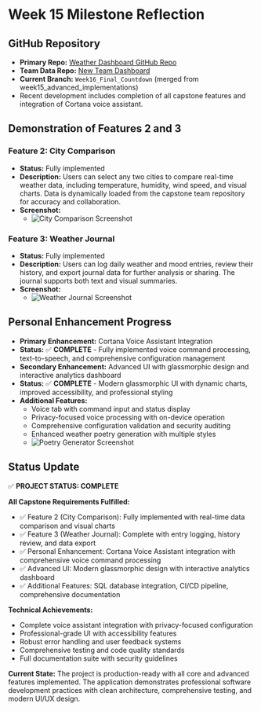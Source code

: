 # Week 15 Milestone Reflection

## GitHub Repository

- **Primary Repo:** [Weather Dashboard GitHub Repo](https://github.com/StrayDogSyn/weather_dashboard_E_Hunter_Petross)
- **Team Data Repo:** [New Team Dashboard](https://github.com/StrayDogSyn/New_Team_Dashboard)
- **Current Branch:** `Week16_Final_Countdown` (merged from week15_advanced_implementations)
- Recent development includes completion of all capstone features and integration of Cortana voice assistant.

## Demonstration of Features 2 and 3

### Feature 2: City Comparison

- **Status:** Fully implemented
- **Description:** Users can select any two cities to compare real-time weather data, including temperature, humidity, wind speed, and visual charts. Data is dynamically loaded from the capstone team repository for accuracy and collaboration.
- **Screenshot:**
  - ![City Comparison Screenshot](../../../data/screenshots/Compare_Cities.png)

### Feature 3: Weather Journal

- **Status:** Fully implemented
- **Description:** Users can log daily weather and mood entries, review their history, and export journal data for further analysis or sharing. The journal supports both text and visual summaries.
- **Screenshot:**
  - ![Weather Journal Screenshot](../../../data/screenshots/Journal.png)

## Personal Enhancement Progress

- **Primary Enhancement:** Cortana Voice Assistant Integration
- **Status:** ✅ **COMPLETE** - Fully implemented voice command processing, text-to-speech, and comprehensive configuration management
- **Secondary Enhancement:** Advanced UI with glassmorphic design and interactive analytics dashboard
- **Status:** ✅ **COMPLETE** - Modern glassmorphic UI with dynamic charts, improved accessibility, and professional styling
- **Additional Features:**
  - Voice tab with command input and status display
  - Privacy-focused voice processing with on-device operation
  - Comprehensive configuration validation and security auditing
  - Enhanced weather poetry generation with multiple styles
  - ![Poetry Generator Screenshot](../../../data/screenshots/Poetry_Feature.png)

## Status Update

✅ **PROJECT STATUS: COMPLETE**

**All Capstone Requirements Fulfilled:**
- ✅ Feature 2 (City Comparison): Fully implemented with real-time data comparison and visual charts
- ✅ Feature 3 (Weather Journal): Complete with entry logging, history review, and data export
- ✅ Personal Enhancement: Cortana Voice Assistant integration with comprehensive voice command processing
- ✅ Advanced UI: Modern glassmorphic design with interactive analytics dashboard
- ✅ Additional Features: SQL database integration, CI/CD pipeline, comprehensive documentation

**Technical Achievements:**
- Complete voice assistant integration with privacy-focused configuration
- Professional-grade UI with accessibility features
- Robust error handling and user feedback systems
- Comprehensive testing and code quality standards
- Full documentation suite with security guidelines

**Current State:** The project is production-ready with all core and advanced features implemented. The application demonstrates professional software development practices with clean architecture, comprehensive testing, and modern UI/UX design.
